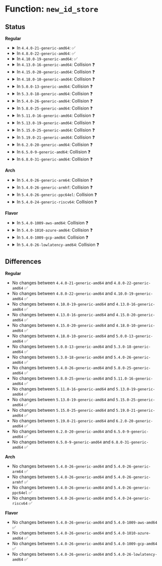 # Function: <code>new_id_store</code>

## Status
<b>Regular</b>
<ul>
<li>
<details>
<summary>In <code>4.4.0-21-generic-amd64</code>: ✅</summary>

```c
ssize_t new_id_store(struct device_driver * driver, const char * buf, size_t count)
```

```json
{
  "name": "new_id_store",
  "collision_type": "Unique Static",
  "inline_type": "No",
  "funcs": [
    {
      "addr": 18446744071585220800,
      "name": "new_id_store",
      "external": false,
      "loc": "drivers/usb/core/driver.c:135",
      "file": "drivers/usb/core/driver.c",
      "inline": "seen, unknown",
      "caller_inline": [],
      "caller_func": []
    }
  ],
  "symbols": [
    {
      "addr": 18446744071585220800,
      "name": "new_id_store",
      "section": ".text",
      "bind": "STB_LOCAL",
      "size": 36
    }
  ]
}
```
</details>
</li>
<li>
<details>
<summary>In <code>4.8.0-22-generic-amd64</code>: ✅</summary>

```c
ssize_t new_id_store(struct device_driver * driver, const char * buf, size_t count)
```

```json
{
  "name": "new_id_store",
  "collision_type": "Unique Static",
  "inline_type": "No",
  "funcs": [
    {
      "addr": 18446744071585613936,
      "name": "new_id_store",
      "external": false,
      "loc": "drivers/usb/core/driver.c:135",
      "file": "drivers/usb/core/driver.c",
      "inline": "seen, unknown",
      "caller_inline": [],
      "caller_func": []
    }
  ],
  "symbols": [
    {
      "addr": 18446744071585613936,
      "name": "new_id_store",
      "section": ".text",
      "bind": "STB_LOCAL",
      "size": 36
    }
  ]
}
```
</details>
</li>
<li>
<details>
<summary>In <code>4.10.0-19-generic-amd64</code>: ✅</summary>

```c
ssize_t new_id_store(struct device_driver * driver, const char * buf, size_t count)
```

```json
{
  "name": "new_id_store",
  "collision_type": "Unique Static",
  "inline_type": "No",
  "funcs": [
    {
      "addr": 18446744071585801472,
      "name": "new_id_store",
      "external": false,
      "loc": "drivers/usb/core/driver.c:138",
      "file": "drivers/usb/core/driver.c",
      "inline": "seen, unknown",
      "caller_inline": [],
      "caller_func": []
    }
  ],
  "symbols": [
    {
      "addr": 18446744071585801472,
      "name": "new_id_store",
      "section": ".text",
      "bind": "STB_LOCAL",
      "size": 36
    }
  ]
}
```
</details>
</li>
<li>
<details>
<summary>In <code>4.13.0-16-generic-amd64</code>: Collision ❓</summary>

```c
ssize_t new_id_store(struct device_driver * driver, const char * buf, size_t count)
```

```json
{
  "name": "new_id_store",
  "collision_type": "Static-Static Collision",
  "inline_type": "No",
  "funcs": [
    {
      "addr": 18446744071583767440,
      "name": "new_id_store",
      "external": false,
      "loc": "drivers/pci/pci-driver.c:99",
      "file": "drivers/pci/pci-driver.c",
      "inline": "seen, unknown",
      "caller_inline": [],
      "caller_func": []
    },
    {
      "addr": 18446744071585887632,
      "name": "new_id_store",
      "external": false,
      "loc": "drivers/usb/core/driver.c:138",
      "file": "drivers/usb/core/driver.c",
      "inline": "seen, unknown",
      "caller_inline": [],
      "caller_func": []
    }
  ],
  "symbols": [
    {
      "addr": 18446744071583767440,
      "name": "new_id_store",
      "section": ".text",
      "bind": "STB_LOCAL",
      "size": 437
    },
    {
      "addr": 18446744071585887632,
      "name": "new_id_store",
      "section": ".text",
      "bind": "STB_LOCAL",
      "size": 36
    }
  ]
}
```
</details>
</li>
<li>
<details>
<summary>In <code>4.15.0-20-generic-amd64</code>: Collision ❓</summary>

```c
ssize_t new_id_store(struct device_driver * driver, const char * buf, size_t count)
```

```json
{
  "name": "new_id_store",
  "collision_type": "Static-Static Collision",
  "inline_type": "No",
  "funcs": [
    {
      "addr": 18446744071584027248,
      "name": "new_id_store",
      "external": false,
      "loc": "drivers/pci/pci-driver.c:99",
      "file": "drivers/pci/pci-driver.c",
      "inline": "seen, unknown",
      "caller_inline": [],
      "caller_func": []
    },
    {
      "addr": 18446744071586328144,
      "name": "new_id_store",
      "external": false,
      "loc": "drivers/usb/core/driver.c:138",
      "file": "drivers/usb/core/driver.c",
      "inline": "seen, unknown",
      "caller_inline": [],
      "caller_func": []
    }
  ],
  "symbols": [
    {
      "addr": 18446744071584027248,
      "name": "new_id_store",
      "section": ".text",
      "bind": "STB_LOCAL",
      "size": 437
    },
    {
      "addr": 18446744071586328144,
      "name": "new_id_store",
      "section": ".text",
      "bind": "STB_LOCAL",
      "size": 36
    }
  ]
}
```
</details>
</li>
<li>
<details>
<summary>In <code>4.18.0-10-generic-amd64</code>: Collision ❓</summary>

```c
ssize_t new_id_store(struct device_driver * driver, const char * buf, size_t count)
```

```json
{
  "name": "new_id_store",
  "collision_type": "Static-Static Collision",
  "inline_type": "No",
  "funcs": [
    {
      "addr": 18446744071584223824,
      "name": "new_id_store",
      "external": false,
      "loc": "drivers/pci/pci-driver.c:98",
      "file": "drivers/pci/pci-driver.c",
      "inline": "seen, unknown",
      "caller_inline": [],
      "caller_func": []
    },
    {
      "addr": 18446744071586585584,
      "name": "new_id_store",
      "external": false,
      "loc": "drivers/usb/core/driver.c:138",
      "file": "drivers/usb/core/driver.c",
      "inline": "seen, unknown",
      "caller_inline": [],
      "caller_func": []
    }
  ],
  "symbols": [
    {
      "addr": 18446744071584223824,
      "name": "new_id_store",
      "section": ".text",
      "bind": "STB_LOCAL",
      "size": 437
    },
    {
      "addr": 18446744071586585584,
      "name": "new_id_store",
      "section": ".text",
      "bind": "STB_LOCAL",
      "size": 36
    }
  ]
}
```
</details>
</li>
<li>
<details>
<summary>In <code>5.0.0-13-generic-amd64</code>: Collision ❓</summary>

```c
ssize_t new_id_store(struct device_driver * driver, const char * buf, size_t count)
```

```json
{
  "name": "new_id_store",
  "collision_type": "Static-Static Collision",
  "inline_type": "No",
  "funcs": [
    {
      "addr": 18446744071584313648,
      "name": "new_id_store",
      "external": false,
      "loc": "drivers/pci/pci-driver.c:98",
      "file": "drivers/pci/pci-driver.c",
      "inline": "seen, unknown",
      "caller_inline": [],
      "caller_func": []
    },
    {
      "addr": 18446744071586734592,
      "name": "new_id_store",
      "external": false,
      "loc": "drivers/usb/core/driver.c:138",
      "file": "drivers/usb/core/driver.c",
      "inline": "seen, unknown",
      "caller_inline": [],
      "caller_func": []
    }
  ],
  "symbols": [
    {
      "addr": 18446744071584313648,
      "name": "new_id_store",
      "section": ".text",
      "bind": "STB_LOCAL",
      "size": 435
    },
    {
      "addr": 18446744071586734592,
      "name": "new_id_store",
      "section": ".text",
      "bind": "STB_LOCAL",
      "size": 36
    }
  ]
}
```
</details>
</li>
<li>
<details>
<summary>In <code>5.3.0-18-generic-amd64</code>: Collision ❓</summary>

```c
ssize_t new_id_store(struct device_driver * driver, const char * buf, size_t count)
```

```json
{
  "name": "new_id_store",
  "collision_type": "Static-Static Collision",
  "inline_type": "No",
  "funcs": [
    {
      "addr": 18446744071584508560,
      "name": "new_id_store",
      "external": false,
      "loc": "drivers/pci/pci-driver.c:98",
      "file": "drivers/pci/pci-driver.c",
      "inline": "seen, unknown",
      "caller_inline": [],
      "caller_func": []
    },
    {
      "addr": 18446744071586447408,
      "name": "new_id_store",
      "external": false,
      "loc": "drivers/dax/bus.c:110",
      "file": "drivers/dax/bus.c",
      "inline": "seen, unknown",
      "caller_inline": [],
      "caller_func": []
    },
    {
      "addr": 18446744071586989744,
      "name": "new_id_store",
      "external": false,
      "loc": "drivers/usb/core/driver.c:138",
      "file": "drivers/usb/core/driver.c",
      "inline": "seen, unknown",
      "caller_inline": [],
      "caller_func": []
    }
  ],
  "symbols": [
    {
      "addr": 18446744071584508560,
      "name": "new_id_store",
      "section": ".text",
      "bind": "STB_LOCAL",
      "size": 434
    },
    {
      "addr": 18446744071586447408,
      "name": "new_id_store",
      "section": ".text",
      "bind": "STB_LOCAL",
      "size": 21
    },
    {
      "addr": 18446744071586989744,
      "name": "new_id_store",
      "section": ".text",
      "bind": "STB_LOCAL",
      "size": 36
    }
  ]
}
```
</details>
</li>
<li>
<details>
<summary>In <code>5.4.0-26-generic-amd64</code>: Collision ❓</summary>

```c
ssize_t new_id_store(struct device_driver * driver, const char * buf, size_t count)
```

```json
{
  "name": "new_id_store",
  "collision_type": "Static-Static Collision",
  "inline_type": "No",
  "funcs": [
    {
      "addr": 18446744071584644592,
      "name": "new_id_store",
      "external": false,
      "loc": "drivers/pci/pci-driver.c:98",
      "file": "drivers/pci/pci-driver.c",
      "inline": "seen, unknown",
      "caller_inline": [],
      "caller_func": []
    },
    {
      "addr": 18446744071586595344,
      "name": "new_id_store",
      "external": false,
      "loc": "drivers/dax/bus.c:110",
      "file": "drivers/dax/bus.c",
      "inline": "seen, unknown",
      "caller_inline": [],
      "caller_func": []
    },
    {
      "addr": 18446744071587188816,
      "name": "new_id_store",
      "external": false,
      "loc": "drivers/usb/core/driver.c:138",
      "file": "drivers/usb/core/driver.c",
      "inline": "seen, unknown",
      "caller_inline": [],
      "caller_func": []
    }
  ],
  "symbols": [
    {
      "addr": 18446744071584644592,
      "name": "new_id_store",
      "section": ".text",
      "bind": "STB_LOCAL",
      "size": 434
    },
    {
      "addr": 18446744071586595344,
      "name": "new_id_store",
      "section": ".text",
      "bind": "STB_LOCAL",
      "size": 21
    },
    {
      "addr": 18446744071587188816,
      "name": "new_id_store",
      "section": ".text",
      "bind": "STB_LOCAL",
      "size": 36
    }
  ]
}
```
</details>
</li>
<li>
<details>
<summary>In <code>5.8.0-25-generic-amd64</code>: Collision ❓</summary>

```c
ssize_t new_id_store(struct device_driver * driver, const char * buf, size_t count)
```

```json
{
  "name": "new_id_store",
  "collision_type": "Static-Static Collision",
  "inline_type": "No",
  "funcs": [
    {
      "addr": 18446744071585326672,
      "name": "new_id_store",
      "external": false,
      "loc": "drivers/pci/pci-driver.c:98",
      "file": "drivers/pci/pci-driver.c",
      "inline": "seen, unknown",
      "caller_inline": [],
      "caller_func": []
    },
    {
      "addr": 18446744071587381552,
      "name": "new_id_store",
      "external": false,
      "loc": "drivers/dax/bus.c:110",
      "file": "drivers/dax/bus.c",
      "inline": "seen, unknown",
      "caller_inline": [],
      "caller_func": []
    },
    {
      "addr": 18446744071588040832,
      "name": "new_id_store",
      "external": false,
      "loc": "drivers/usb/core/driver.c:138",
      "file": "drivers/usb/core/driver.c",
      "inline": "seen, unknown",
      "caller_inline": [],
      "caller_func": []
    }
  ],
  "symbols": [
    {
      "addr": 18446744071585326672,
      "name": "new_id_store",
      "section": ".text",
      "bind": "STB_LOCAL",
      "size": 434
    },
    {
      "addr": 18446744071587381552,
      "name": "new_id_store",
      "section": ".text",
      "bind": "STB_LOCAL",
      "size": 21
    },
    {
      "addr": 18446744071588040832,
      "name": "new_id_store",
      "section": ".text",
      "bind": "STB_LOCAL",
      "size": 36
    }
  ]
}
```
</details>
</li>
<li>
<details>
<summary>In <code>5.11.0-16-generic-amd64</code>: Collision ❓</summary>

```c
ssize_t new_id_store(struct device_driver * driver, const char * buf, size_t count)
```

```json
{
  "name": "new_id_store",
  "collision_type": "Static-Static Collision",
  "inline_type": "No",
  "funcs": [
    {
      "addr": 18446744071585480016,
      "name": "new_id_store",
      "external": false,
      "loc": "drivers/pci/pci-driver.c:173",
      "file": "drivers/pci/pci-driver.c",
      "inline": "seen, unknown",
      "caller_inline": [],
      "caller_func": []
    },
    {
      "addr": 18446744071587444464,
      "name": "new_id_store",
      "external": false,
      "loc": "drivers/dax/bus.c:111",
      "file": "drivers/dax/bus.c",
      "inline": "seen, unknown",
      "caller_inline": [],
      "caller_func": []
    },
    {
      "addr": 18446744071588089696,
      "name": "new_id_store",
      "external": false,
      "loc": "drivers/usb/core/driver.c:138",
      "file": "drivers/usb/core/driver.c",
      "inline": "seen, unknown",
      "caller_inline": [],
      "caller_func": []
    }
  ],
  "symbols": [
    {
      "addr": 18446744071585480016,
      "name": "new_id_store",
      "section": ".text",
      "bind": "STB_LOCAL",
      "size": 420
    },
    {
      "addr": 18446744071587444464,
      "name": "new_id_store",
      "section": ".text",
      "bind": "STB_LOCAL",
      "size": 21
    },
    {
      "addr": 18446744071588089696,
      "name": "new_id_store",
      "section": ".text",
      "bind": "STB_LOCAL",
      "size": 36
    }
  ]
}
```
</details>
</li>
<li>
<details>
<summary>In <code>5.13.0-19-generic-amd64</code>: Collision ❓</summary>

```c
ssize_t new_id_store(struct device_driver * driver, const char * buf, size_t count)
```

```json
{
  "name": "new_id_store",
  "collision_type": "Static-Static Collision",
  "inline_type": "No",
  "funcs": [
    {
      "addr": 18446744071585360784,
      "name": "new_id_store",
      "external": false,
      "loc": "drivers/pci/pci-driver.c:173",
      "file": "drivers/pci/pci-driver.c",
      "inline": "seen, unknown",
      "caller_inline": [],
      "caller_func": []
    },
    {
      "addr": 18446744071587325872,
      "name": "new_id_store",
      "external": false,
      "loc": "drivers/dax/bus.c:109",
      "file": "drivers/dax/bus.c",
      "inline": "seen, unknown",
      "caller_inline": [],
      "caller_func": []
    },
    {
      "addr": 18446744071587972480,
      "name": "new_id_store",
      "external": false,
      "loc": "drivers/usb/core/driver.c:138",
      "file": "drivers/usb/core/driver.c",
      "inline": "seen, unknown",
      "caller_inline": [],
      "caller_func": []
    }
  ],
  "symbols": [
    {
      "addr": 18446744071585360784,
      "name": "new_id_store",
      "section": ".text",
      "bind": "STB_LOCAL",
      "size": 421
    },
    {
      "addr": 18446744071587325872,
      "name": "new_id_store",
      "section": ".text",
      "bind": "STB_LOCAL",
      "size": 21
    },
    {
      "addr": 18446744071587972480,
      "name": "new_id_store",
      "section": ".text",
      "bind": "STB_LOCAL",
      "size": 36
    }
  ]
}
```
</details>
</li>
<li>
<details>
<summary>In <code>5.15.0-25-generic-amd64</code>: Collision ❓</summary>

```c
ssize_t new_id_store(struct device_driver * driver, const char * buf, size_t count)
```

```json
{
  "name": "new_id_store",
  "collision_type": "Static-Static Collision",
  "inline_type": "No",
  "funcs": [
    {
      "addr": 18446744071585820112,
      "name": "new_id_store",
      "external": false,
      "loc": "drivers/pci/pci-driver.c:187",
      "file": "drivers/pci/pci-driver.c",
      "inline": "seen, unknown",
      "caller_inline": [],
      "caller_func": []
    },
    {
      "addr": 18446744071587892720,
      "name": "new_id_store",
      "external": false,
      "loc": "drivers/dax/bus.c:109",
      "file": "drivers/dax/bus.c",
      "inline": "seen, unknown",
      "caller_inline": [],
      "caller_func": []
    },
    {
      "addr": 18446744071588584112,
      "name": "new_id_store",
      "external": false,
      "loc": "drivers/usb/core/driver.c:138",
      "file": "drivers/usb/core/driver.c",
      "inline": "seen, unknown",
      "caller_inline": [],
      "caller_func": []
    }
  ],
  "symbols": [
    {
      "addr": 18446744071585820112,
      "name": "new_id_store",
      "section": ".text",
      "bind": "STB_LOCAL",
      "size": 421
    },
    {
      "addr": 18446744071587892720,
      "name": "new_id_store",
      "section": ".text",
      "bind": "STB_LOCAL",
      "size": 21
    },
    {
      "addr": 18446744071588584112,
      "name": "new_id_store",
      "section": ".text",
      "bind": "STB_LOCAL",
      "size": 36
    }
  ]
}
```
</details>
</li>
<li>
<details>
<summary>In <code>5.19.0-21-generic-amd64</code>: Collision ❓</summary>

```c
ssize_t new_id_store(struct device_driver * driver, const char * buf, size_t count)
```

```json
{
  "name": "new_id_store",
  "collision_type": "Static-Static Collision",
  "inline_type": "No",
  "funcs": [
    {
      "addr": 18446744071587009056,
      "name": "new_id_store",
      "external": false,
      "loc": "drivers/pci/pci-driver.c:188",
      "file": "drivers/pci/pci-driver.c",
      "inline": "seen, unknown",
      "caller_inline": [],
      "caller_func": []
    },
    {
      "addr": 18446744071589241968,
      "name": "new_id_store",
      "external": false,
      "loc": "drivers/dax/bus.c:107",
      "file": "drivers/dax/bus.c",
      "inline": "seen, unknown",
      "caller_inline": [],
      "caller_func": []
    },
    {
      "addr": 18446744071589993312,
      "name": "new_id_store",
      "external": false,
      "loc": "drivers/usb/core/driver.c:138",
      "file": "drivers/usb/core/driver.c",
      "inline": "seen, unknown",
      "caller_inline": [],
      "caller_func": []
    }
  ],
  "symbols": [
    {
      "addr": 18446744071587009056,
      "name": "new_id_store",
      "section": ".text",
      "bind": "STB_LOCAL",
      "size": 461
    },
    {
      "addr": 18446744071589241968,
      "name": "new_id_store",
      "section": ".text",
      "bind": "STB_LOCAL",
      "size": 33
    },
    {
      "addr": 18446744071589993312,
      "name": "new_id_store",
      "section": ".text",
      "bind": "STB_LOCAL",
      "size": 51
    }
  ]
}
```
</details>
</li>
<li>
<details>
<summary>In <code>6.2.0-20-generic-amd64</code>: Collision ❓</summary>

```c
ssize_t new_id_store(struct device_driver * driver, const char * buf, size_t count)
```

```json
{
  "name": "new_id_store",
  "collision_type": "Static-Static Collision",
  "inline_type": "No",
  "funcs": [
    {
      "addr": 18446744071588178816,
      "name": "new_id_store",
      "external": false,
      "loc": "drivers/pci/pci-driver.c:188",
      "file": "drivers/pci/pci-driver.c",
      "inline": "seen, unknown",
      "caller_inline": [],
      "caller_func": []
    },
    {
      "addr": 18446744071590801136,
      "name": "new_id_store",
      "external": false,
      "loc": "drivers/dax/bus.c:107",
      "file": "drivers/dax/bus.c",
      "inline": "seen, unknown",
      "caller_inline": [],
      "caller_func": []
    },
    {
      "addr": 18446744071591588976,
      "name": "new_id_store",
      "external": false,
      "loc": "drivers/usb/core/driver.c:138",
      "file": "drivers/usb/core/driver.c",
      "inline": "seen, unknown",
      "caller_inline": [],
      "caller_func": []
    }
  ],
  "symbols": [
    {
      "addr": 18446744071588178816,
      "name": "new_id_store",
      "section": ".text",
      "bind": "STB_LOCAL",
      "size": 461
    },
    {
      "addr": 18446744071590801136,
      "name": "new_id_store",
      "section": ".text",
      "bind": "STB_LOCAL",
      "size": 33
    },
    {
      "addr": 18446744071591588976,
      "name": "new_id_store",
      "section": ".text",
      "bind": "STB_LOCAL",
      "size": 51
    }
  ]
}
```
</details>
</li>
<li>
<details>
<summary>In <code>6.5.0-9-generic-amd64</code>: Collision ❓</summary>

```c
ssize_t new_id_store(struct device_driver * driver, const char * buf, size_t count)
```

```json
{
  "name": "new_id_store",
  "collision_type": "Static-Static Collision",
  "inline_type": "No",
  "funcs": [
    {
      "addr": 18446744071588454816,
      "name": "new_id_store",
      "external": false,
      "loc": "drivers/pci/pci-driver.c:188",
      "file": "drivers/pci/pci-driver.c",
      "inline": "seen, unknown",
      "caller_inline": [],
      "caller_func": []
    },
    {
      "addr": 18446744071591142064,
      "name": "new_id_store",
      "external": false,
      "loc": "drivers/dax/bus.c:126",
      "file": "drivers/dax/bus.c",
      "inline": "seen, unknown",
      "caller_inline": [],
      "caller_func": []
    },
    {
      "addr": 18446744071592010800,
      "name": "new_id_store",
      "external": false,
      "loc": "drivers/usb/core/driver.c:138",
      "file": "drivers/usb/core/driver.c",
      "inline": "seen, unknown",
      "caller_inline": [],
      "caller_func": []
    }
  ],
  "symbols": [
    {
      "addr": 18446744071588454816,
      "name": "new_id_store",
      "section": ".text",
      "bind": "STB_LOCAL",
      "size": 461
    },
    {
      "addr": 18446744071591142064,
      "name": "new_id_store",
      "section": ".text",
      "bind": "STB_LOCAL",
      "size": 33
    },
    {
      "addr": 18446744071592010800,
      "name": "new_id_store",
      "section": ".text",
      "bind": "STB_LOCAL",
      "size": 51
    }
  ]
}
```
</details>
</li>
<li>
<details>
<summary>In <code>6.8.0-31-generic-amd64</code>: Collision ❓</summary>

```c
ssize_t new_id_store(struct device_driver * driver, const char * buf, size_t count)
```

```json
{
  "name": "new_id_store",
  "collision_type": "Static-Static Collision",
  "inline_type": "No",
  "funcs": [
    {
      "addr": 18446744071588751504,
      "name": "new_id_store",
      "external": false,
      "loc": "drivers/pci/pci-driver.c:188",
      "file": "drivers/pci/pci-driver.c",
      "inline": "seen, unknown",
      "caller_inline": [],
      "caller_func": []
    },
    {
      "addr": 18446744071591490608,
      "name": "new_id_store",
      "external": false,
      "loc": "drivers/dax/bus.c:126",
      "file": "drivers/dax/bus.c",
      "inline": "seen, unknown",
      "caller_inline": [],
      "caller_func": []
    },
    {
      "addr": 18446744071592750976,
      "name": "new_id_store",
      "external": false,
      "loc": "drivers/usb/core/driver.c:138",
      "file": "drivers/usb/core/driver.c",
      "inline": "seen, unknown",
      "caller_inline": [],
      "caller_func": []
    }
  ],
  "symbols": [
    {
      "addr": 18446744071588751504,
      "name": "new_id_store",
      "section": ".text",
      "bind": "STB_LOCAL",
      "size": 508
    },
    {
      "addr": 18446744071591490608,
      "name": "new_id_store",
      "section": ".text",
      "bind": "STB_LOCAL",
      "size": 33
    },
    {
      "addr": 18446744071592750976,
      "name": "new_id_store",
      "section": ".text",
      "bind": "STB_LOCAL",
      "size": 51
    }
  ]
}
```
</details>
</li>
</ul>
<b>Arch</b>
<ul>
<li>
<details>
<summary>In <code>5.4.0-26-generic-arm64</code>: Collision ❓</summary>

```c
ssize_t new_id_store(struct device_driver * driver, const char * buf, size_t count)
```

```json
{
  "name": "new_id_store",
  "collision_type": "Static-Static Collision",
  "inline_type": "No",
  "funcs": [
    {
      "addr": 18446603336496890152,
      "name": "new_id_store",
      "external": false,
      "loc": "drivers/pci/pci-driver.c:98",
      "file": "drivers/pci/pci-driver.c",
      "inline": "seen, unknown",
      "caller_inline": [],
      "caller_func": []
    },
    {
      "addr": 18446603336499480384,
      "name": "new_id_store",
      "external": false,
      "loc": "drivers/dax/bus.c:110",
      "file": "drivers/dax/bus.c",
      "inline": "seen, unknown",
      "caller_inline": [],
      "caller_func": []
    },
    {
      "addr": 18446603336500272584,
      "name": "new_id_store",
      "external": false,
      "loc": "drivers/usb/core/driver.c:138",
      "file": "drivers/usb/core/driver.c",
      "inline": "seen, unknown",
      "caller_inline": [],
      "caller_func": []
    }
  ],
  "symbols": [
    {
      "addr": 18446603336496890152,
      "name": "new_id_store",
      "section": ".text",
      "bind": "STB_LOCAL",
      "size": 404
    },
    {
      "addr": 18446603336499480384,
      "name": "new_id_store",
      "section": ".text",
      "bind": "STB_LOCAL",
      "size": 72
    },
    {
      "addr": 18446603336500272584,
      "name": "new_id_store",
      "section": ".text",
      "bind": "STB_LOCAL",
      "size": 76
    }
  ]
}
```
</details>
</li>
<li>
<details>
<summary>In <code>5.4.0-26-generic-armhf</code>: Collision ❓</summary>

```c
ssize_t new_id_store(struct device_driver * driver, const char * buf, size_t count)
```

```json
{
  "name": "new_id_store",
  "collision_type": "Static-Static Collision",
  "inline_type": "No",
  "funcs": [
    {
      "addr": 3230168600,
      "name": "new_id_store",
      "external": false,
      "loc": "drivers/pci/pci-driver.c:98",
      "file": "drivers/pci/pci-driver.c",
      "inline": "seen, unknown",
      "caller_inline": [],
      "caller_func": []
    },
    {
      "addr": 3231953068,
      "name": "new_id_store",
      "external": false,
      "loc": "drivers/dax/bus.c:110",
      "file": "drivers/dax/bus.c",
      "inline": "seen, unknown",
      "caller_inline": [],
      "caller_func": []
    },
    {
      "addr": 3232739832,
      "name": "new_id_store",
      "external": false,
      "loc": "drivers/usb/core/driver.c:138",
      "file": "drivers/usb/core/driver.c",
      "inline": "seen, unknown",
      "caller_inline": [],
      "caller_func": []
    }
  ],
  "symbols": [
    {
      "addr": 3230168600,
      "name": "new_id_store",
      "section": ".text",
      "bind": "STB_LOCAL",
      "size": 464
    },
    {
      "addr": 3231953068,
      "name": "new_id_store",
      "section": ".text",
      "bind": "STB_LOCAL",
      "size": 32
    },
    {
      "addr": 3232739832,
      "name": "new_id_store",
      "section": ".text",
      "bind": "STB_LOCAL",
      "size": 56
    }
  ]
}
```
</details>
</li>
<li>
<details>
<summary>In <code>5.4.0-26-generic-ppc64el</code>: Collision ❓</summary>

```c
ssize_t new_id_store(struct device_driver * driver, const char * buf, size_t count)
```

```json
{
  "name": "new_id_store",
  "collision_type": "Static-Static Collision",
  "inline_type": "No",
  "funcs": [
    {
      "addr": 13835058055290978000,
      "name": "new_id_store",
      "external": false,
      "loc": "drivers/pci/pci-driver.c:98",
      "file": "drivers/pci/pci-driver.c",
      "inline": "seen, unknown",
      "caller_inline": [],
      "caller_func": []
    },
    {
      "addr": 13835058055292760608,
      "name": "new_id_store",
      "external": false,
      "loc": "drivers/dax/bus.c:110",
      "file": "drivers/dax/bus.c",
      "inline": "seen, unknown",
      "caller_inline": [],
      "caller_func": []
    },
    {
      "addr": 13835058055293571600,
      "name": "new_id_store",
      "external": false,
      "loc": "drivers/usb/core/driver.c:138",
      "file": "drivers/usb/core/driver.c",
      "inline": "seen, unknown",
      "caller_inline": [],
      "caller_func": []
    }
  ],
  "symbols": [
    {
      "addr": 13835058055290978000,
      "name": "new_id_store",
      "section": ".text",
      "bind": "STB_LOCAL",
      "size": 536
    },
    {
      "addr": 13835058055292760608,
      "name": "new_id_store",
      "section": ".text",
      "bind": "STB_LOCAL",
      "size": 24
    },
    {
      "addr": 13835058055293571600,
      "name": "new_id_store",
      "section": ".text",
      "bind": "STB_LOCAL",
      "size": 40
    }
  ]
}
```
</details>
</li>
<li>
<details>
<summary>In <code>5.4.0-24-generic-riscv64</code>: Collision ❓</summary>

```c
ssize_t new_id_store(struct device_driver * driver, const char * buf, size_t count)
```

```json
{
  "name": "new_id_store",
  "collision_type": "Static-Static Collision",
  "inline_type": "No",
  "funcs": [
    {
      "addr": 18446743936275583648,
      "name": "new_id_store",
      "external": false,
      "loc": "drivers/pci/pci-driver.c:98",
      "file": "drivers/pci/pci-driver.c",
      "inline": "seen, unknown",
      "caller_inline": [],
      "caller_func": []
    },
    {
      "addr": 18446743936276698118,
      "name": "new_id_store",
      "external": false,
      "loc": "drivers/dax/bus.c:110",
      "file": "drivers/dax/bus.c",
      "inline": "seen, unknown",
      "caller_inline": [],
      "caller_func": []
    },
    {
      "addr": 18446743936277183942,
      "name": "new_id_store",
      "external": false,
      "loc": "drivers/usb/core/driver.c:138",
      "file": "drivers/usb/core/driver.c",
      "inline": "seen, unknown",
      "caller_inline": [],
      "caller_func": []
    }
  ],
  "symbols": [
    {
      "addr": 18446743936275583648,
      "name": "new_id_store",
      "section": ".text",
      "bind": "STB_LOCAL",
      "size": 372
    },
    {
      "addr": 18446743936276698118,
      "name": "new_id_store",
      "section": ".text",
      "bind": "STB_LOCAL",
      "size": 60
    },
    {
      "addr": 18446743936277183942,
      "name": "new_id_store",
      "section": ".text",
      "bind": "STB_LOCAL",
      "size": 66
    }
  ]
}
```
</details>
</li>
</ul>
<b>Flavor</b>
<ul>
<li>
<details>
<summary>In <code>5.4.0-1009-aws-amd64</code>: Collision ❓</summary>

```c
ssize_t new_id_store(struct device_driver * driver, const char * buf, size_t count)
```

```json
{
  "name": "new_id_store",
  "collision_type": "Static-Static Collision",
  "inline_type": "No",
  "funcs": [
    {
      "addr": 18446744071584595072,
      "name": "new_id_store",
      "external": false,
      "loc": "drivers/pci/pci-driver.c:98",
      "file": "drivers/pci/pci-driver.c",
      "inline": "seen, unknown",
      "caller_inline": [],
      "caller_func": []
    },
    {
      "addr": 18446744071586285824,
      "name": "new_id_store",
      "external": false,
      "loc": "drivers/dax/bus.c:110",
      "file": "drivers/dax/bus.c",
      "inline": "seen, unknown",
      "caller_inline": [],
      "caller_func": []
    },
    {
      "addr": 18446744071586894896,
      "name": "new_id_store",
      "external": false,
      "loc": "drivers/usb/core/driver.c:138",
      "file": "drivers/usb/core/driver.c",
      "inline": "seen, unknown",
      "caller_inline": [],
      "caller_func": []
    }
  ],
  "symbols": [
    {
      "addr": 18446744071584595072,
      "name": "new_id_store",
      "section": ".text",
      "bind": "STB_LOCAL",
      "size": 434
    },
    {
      "addr": 18446744071586285824,
      "name": "new_id_store",
      "section": ".text",
      "bind": "STB_LOCAL",
      "size": 21
    },
    {
      "addr": 18446744071586894896,
      "name": "new_id_store",
      "section": ".text",
      "bind": "STB_LOCAL",
      "size": 36
    }
  ]
}
```
</details>
</li>
<li>
<details>
<summary>In <code>5.4.0-1010-azure-amd64</code>: Collision ❓</summary>

```c
ssize_t new_id_store(struct device_driver * driver, const char * buf, size_t count)
```

```json
{
  "name": "new_id_store",
  "collision_type": "Static-Static Collision",
  "inline_type": "No",
  "funcs": [
    {
      "addr": 18446744071584524880,
      "name": "new_id_store",
      "external": false,
      "loc": "drivers/pci/pci-driver.c:98",
      "file": "drivers/pci/pci-driver.c",
      "inline": "seen, unknown",
      "caller_inline": [],
      "caller_func": []
    },
    {
      "addr": 18446744071586123312,
      "name": "new_id_store",
      "external": false,
      "loc": "drivers/dax/bus.c:110",
      "file": "drivers/dax/bus.c",
      "inline": "seen, unknown",
      "caller_inline": [],
      "caller_func": []
    },
    {
      "addr": 18446744071586836016,
      "name": "new_id_store",
      "external": false,
      "loc": "drivers/usb/core/driver.c:138",
      "file": "drivers/usb/core/driver.c",
      "inline": "seen, unknown",
      "caller_inline": [],
      "caller_func": []
    },
    {
      "addr": 18446744071587556880,
      "name": "new_id_store",
      "external": false,
      "loc": "drivers/hv/vmbus_drv.c:770",
      "file": "drivers/hv/vmbus_drv.c",
      "inline": "seen, unknown",
      "caller_inline": [],
      "caller_func": []
    }
  ],
  "symbols": [
    {
      "addr": 18446744071584524880,
      "name": "new_id_store",
      "section": ".text",
      "bind": "STB_LOCAL",
      "size": 434
    },
    {
      "addr": 18446744071586123312,
      "name": "new_id_store",
      "section": ".text",
      "bind": "STB_LOCAL",
      "size": 21
    },
    {
      "addr": 18446744071586836016,
      "name": "new_id_store",
      "section": ".text",
      "bind": "STB_LOCAL",
      "size": 36
    },
    {
      "addr": 18446744071587556880,
      "name": "new_id_store",
      "section": ".text",
      "bind": "STB_LOCAL",
      "size": 278
    }
  ]
}
```
</details>
</li>
<li>
<details>
<summary>In <code>5.4.0-1009-gcp-amd64</code>: Collision ❓</summary>

```c
ssize_t new_id_store(struct device_driver * driver, const char * buf, size_t count)
```

```json
{
  "name": "new_id_store",
  "collision_type": "Static-Static Collision",
  "inline_type": "No",
  "funcs": [
    {
      "addr": 18446744071584594752,
      "name": "new_id_store",
      "external": false,
      "loc": "drivers/pci/pci-driver.c:98",
      "file": "drivers/pci/pci-driver.c",
      "inline": "seen, unknown",
      "caller_inline": [],
      "caller_func": []
    },
    {
      "addr": 18446744071586543312,
      "name": "new_id_store",
      "external": false,
      "loc": "drivers/dax/bus.c:110",
      "file": "drivers/dax/bus.c",
      "inline": "seen, unknown",
      "caller_inline": [],
      "caller_func": []
    },
    {
      "addr": 18446744071587143376,
      "name": "new_id_store",
      "external": false,
      "loc": "drivers/usb/core/driver.c:138",
      "file": "drivers/usb/core/driver.c",
      "inline": "seen, unknown",
      "caller_inline": [],
      "caller_func": []
    }
  ],
  "symbols": [
    {
      "addr": 18446744071584594752,
      "name": "new_id_store",
      "section": ".text",
      "bind": "STB_LOCAL",
      "size": 434
    },
    {
      "addr": 18446744071586543312,
      "name": "new_id_store",
      "section": ".text",
      "bind": "STB_LOCAL",
      "size": 21
    },
    {
      "addr": 18446744071587143376,
      "name": "new_id_store",
      "section": ".text",
      "bind": "STB_LOCAL",
      "size": 36
    }
  ]
}
```
</details>
</li>
<li>
<details>
<summary>In <code>5.4.0-26-lowlatency-amd64</code>: Collision ❓</summary>

```c
ssize_t new_id_store(struct device_driver * driver, const char * buf, size_t count)
```

```json
{
  "name": "new_id_store",
  "collision_type": "Static-Static Collision",
  "inline_type": "No",
  "funcs": [
    {
      "addr": 18446744071584702784,
      "name": "new_id_store",
      "external": false,
      "loc": "drivers/pci/pci-driver.c:98",
      "file": "drivers/pci/pci-driver.c",
      "inline": "seen, unknown",
      "caller_inline": [],
      "caller_func": []
    },
    {
      "addr": 18446744071586655088,
      "name": "new_id_store",
      "external": false,
      "loc": "drivers/dax/bus.c:110",
      "file": "drivers/dax/bus.c",
      "inline": "seen, unknown",
      "caller_inline": [],
      "caller_func": []
    },
    {
      "addr": 18446744071587247312,
      "name": "new_id_store",
      "external": false,
      "loc": "drivers/usb/core/driver.c:138",
      "file": "drivers/usb/core/driver.c",
      "inline": "seen, unknown",
      "caller_inline": [],
      "caller_func": []
    }
  ],
  "symbols": [
    {
      "addr": 18446744071584702784,
      "name": "new_id_store",
      "section": ".text",
      "bind": "STB_LOCAL",
      "size": 434
    },
    {
      "addr": 18446744071586655088,
      "name": "new_id_store",
      "section": ".text",
      "bind": "STB_LOCAL",
      "size": 21
    },
    {
      "addr": 18446744071587247312,
      "name": "new_id_store",
      "section": ".text",
      "bind": "STB_LOCAL",
      "size": 36
    }
  ]
}
```
</details>
</li>
</ul>

## Differences
<b>Regular</b>
<ul>
<li>
No changes between <code>4.4.0-21-generic-amd64</code> and <code>4.8.0-22-generic-amd64</code> ✅
</li>
<li>
No changes between <code>4.8.0-22-generic-amd64</code> and <code>4.10.0-19-generic-amd64</code> ✅
</li>
<li>
No changes between <code>4.10.0-19-generic-amd64</code> and <code>4.13.0-16-generic-amd64</code> ✅
</li>
<li>
No changes between <code>4.13.0-16-generic-amd64</code> and <code>4.15.0-20-generic-amd64</code> ✅
</li>
<li>
No changes between <code>4.15.0-20-generic-amd64</code> and <code>4.18.0-10-generic-amd64</code> ✅
</li>
<li>
No changes between <code>4.18.0-10-generic-amd64</code> and <code>5.0.0-13-generic-amd64</code> ✅
</li>
<li>
No changes between <code>5.0.0-13-generic-amd64</code> and <code>5.3.0-18-generic-amd64</code> ✅
</li>
<li>
No changes between <code>5.3.0-18-generic-amd64</code> and <code>5.4.0-26-generic-amd64</code> ✅
</li>
<li>
No changes between <code>5.4.0-26-generic-amd64</code> and <code>5.8.0-25-generic-amd64</code> ✅
</li>
<li>
No changes between <code>5.8.0-25-generic-amd64</code> and <code>5.11.0-16-generic-amd64</code> ✅
</li>
<li>
No changes between <code>5.11.0-16-generic-amd64</code> and <code>5.13.0-19-generic-amd64</code> ✅
</li>
<li>
No changes between <code>5.13.0-19-generic-amd64</code> and <code>5.15.0-25-generic-amd64</code> ✅
</li>
<li>
No changes between <code>5.15.0-25-generic-amd64</code> and <code>5.19.0-21-generic-amd64</code> ✅
</li>
<li>
No changes between <code>5.19.0-21-generic-amd64</code> and <code>6.2.0-20-generic-amd64</code> ✅
</li>
<li>
No changes between <code>6.2.0-20-generic-amd64</code> and <code>6.5.0-9-generic-amd64</code> ✅
</li>
<li>
No changes between <code>6.5.0-9-generic-amd64</code> and <code>6.8.0-31-generic-amd64</code> ✅
</li>
</ul>
<b>Arch</b>
<ul>
<li>
No changes between <code>5.4.0-26-generic-amd64</code> and <code>5.4.0-26-generic-arm64</code> ✅
</li>
<li>
No changes between <code>5.4.0-26-generic-amd64</code> and <code>5.4.0-26-generic-armhf</code> ✅
</li>
<li>
No changes between <code>5.4.0-26-generic-amd64</code> and <code>5.4.0-26-generic-ppc64el</code> ✅
</li>
<li>
No changes between <code>5.4.0-26-generic-amd64</code> and <code>5.4.0-24-generic-riscv64</code> ✅
</li>
</ul>
<b>Flavor</b>
<ul>
<li>
No changes between <code>5.4.0-26-generic-amd64</code> and <code>5.4.0-1009-aws-amd64</code> ✅
</li>
<li>
No changes between <code>5.4.0-26-generic-amd64</code> and <code>5.4.0-1010-azure-amd64</code> ✅
</li>
<li>
No changes between <code>5.4.0-26-generic-amd64</code> and <code>5.4.0-1009-gcp-amd64</code> ✅
</li>
<li>
No changes between <code>5.4.0-26-generic-amd64</code> and <code>5.4.0-26-lowlatency-amd64</code> ✅
</li>
</ul>
